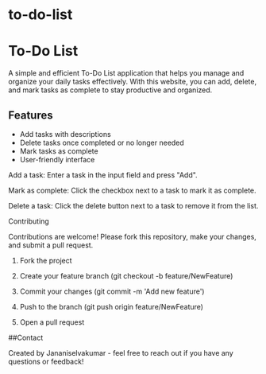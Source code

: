 # to-do-list
# To-Do List

A simple and efficient To-Do List application that helps you manage and organize your daily tasks effectively. With this website, you can add, delete, and mark tasks as complete to stay productive and organized.

## Features

- Add tasks with descriptions
- Delete tasks once completed or no longer needed
- Mark tasks as complete
- User-friendly interface

Add a task: Enter a task in the input field and press "Add".

Mark as complete: Click the checkbox next to a task to mark it as complete.

Delete a task: Click the delete button next to a task to remove it from the list.




Contributing

Contributions are welcome! Please fork this repository, make your changes, and submit a pull request.

1. Fork the project


2. Create your feature branch (git checkout -b feature/NewFeature)


3. Commit your changes (git commit -m 'Add new feature')


4. Push to the branch (git push origin feature/NewFeature)


5. Open a pull request



##Contact

Created by Jananiselvakumar - feel free to reach out if you have any questions or feedback!
